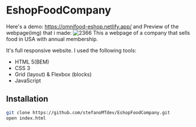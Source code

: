 # EshopFoodCompany
Here's a demo: https://omnifood-eshop.netlify.app/
and Preview of the webpage(img) that i made:
![2366](https://user-images.githubusercontent.com/69438394/131719769-17918b1d-464b-4613-971d-10482a48b33f.png)
This a webpage of a company that sells food in USA with annual membership.

It's full responsive website.
I used the following tools:

- HTML 5(BEM)
- CSS 3
- Grid (layout) & Flexbox (blocks)
- JavaScript

## Installation
```sh
git clone https://github.com/stefanoMTdev/EshopFoodCompany.git
open index.html
```
